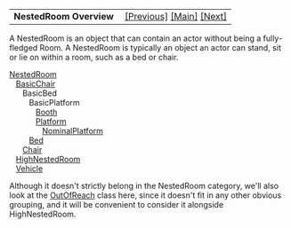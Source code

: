 <table width="100%" data-border="0" data-cellspacing="0"
data-cellpadding="3" data-bgcolor="#C0C0C0">
<colgroup>
<col style="width: 50%" />
<col style="width: 50%" />
</colgroup>
<tbody>
<tr>
<td style="text-align: left;"><strong>NestedRoom Overview<br />
</strong></td>
<td style="text-align: right;"><a
href="permanentattachment.htm">[Previous]</a> <a
href="generalintroduction.htm">[Main]</a> <a
href="nestedroom.htm">[Next]</a></td>
</tr>
</tbody>
</table>

  
A NestedRoom is an object that can contain an actor without being a
fully-fledged Room. A NestedRoom is typically an object an actor can
stand, sit or lie on within a room, such as a bed or chair.  
  
  
[NestedRoom](nestedroom.htm)  
   [BasicChair](basicchair.htm)  
      BasicBed  
         BasicPlatform  
            [Booth](booth.htm)  
            [Platform](platform.htm)  
               [NominalPlatform](nominalplatform.htm)  
         [Bed](bed.htm)  
      [Chair](chair.htm)  
   [HighNestedRoom](highnestedroom.htm)  
   [Vehicle](vehicle.htm)  
  
  
Although it doesn't strictly belong in the NestedRoom category, we'll
also look at the [OutOfReach](outofreach.htm) class here, since it
doesn't fit in any other obvious grouping, and it will be convenient to
consider it alongside HighNestedRoom.  
  
